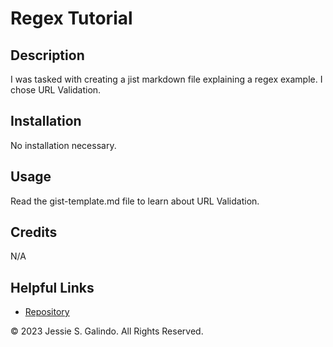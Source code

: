 # Regex Tutorial

## Description

I was tasked with creating a jist markdown file explaining a regex example. I chose URL Validation.

## Installation

No installation necessary.

## Usage

Read the gist-template.md file to learn about URL Validation.

## Credits

N/A

## Helpful Links

- [Repository](https://github.com/MrMessyFace/regex-tutorial)

&copy; 2023 Jessie S. Galindo. All Rights Reserved.
